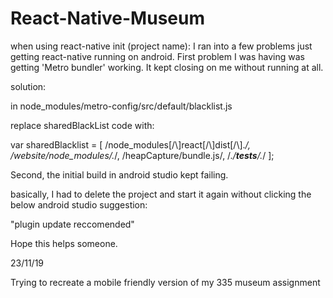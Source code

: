 # React-Native-Museum

when using react-native init (project name):
I ran into a few problems just getting react-native running on android. First problem I was having was getting 'Metro bundler' working. It kept closing on me without running at all.

solution:

in node_modules/metro-config/src/default/blacklist.js

replace sharedBlackList code with:

var sharedBlacklist = [
  /node_modules[\/\\]react[\/\\]dist[\/\\].*/,
  /website\/node_modules\/.*/,
  /heapCapture\/bundle\.js/,
  /.*\/__tests__\/.*/
];


Second, the initial build in android studio kept failing.

basically, I had to delete the project and start it again without clicking the below android studio suggestion:

"plugin update reccomended"


Hope this helps someone.

23/11/19

Trying to recreate a mobile friendly version of my 335 museum assignment
